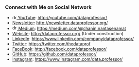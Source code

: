 ### Connect with Me on Social Network

* <a href="https://www.youtube.com/dataprofessor"><img src="https://res.cloudinary.com/importdata/image/upload/v1595012354/yt_logo_jjgys4.png" alt="drawing" height="14"/> [YouTube](http://youtube.com/dataprofessor/): http://youtube.com/dataprofessor/
* [Newsletter](http://newsletter.dataprofessor.org/): http://newsletter.dataprofessor.org/
* <a href="https://medium.com/@chanin.nantasenamat"><img src="https://res.cloudinary.com/importdata/image/upload/v1595012354/medium_mono_hoz0z5.png" alt="drawing" height="16"/> [Medium](https://medium.com/@chanin.nantasenamat): https://medium.com/@chanin.nantasenamat
* [Website](http://dataprofessor.org/): http://dataprofessor.org/ (Under construction)
* [LinkedIn](https://www.linkedin.com/company/dataprofessor/): https://www.linkedin.com/company/dataprofessor/
* [Twitter](https://twitter.com/thedataprof): https://twitter.com/thedataprof
* [FaceBook](http://facebook.com/dataprofessor/): http://facebook.com/dataprofessor/
* [GitHub](https://github.com/dataprofessor/): https://github.com/dataprofessor/
* [Instagram](https://www.instagram.com/data.professor/): https://www.instagram.com/data.professor/
